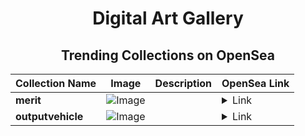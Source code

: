 <div align="center">

# Digital Art Gallery

## Trending Collections on OpenSea

| Collection Name                       | Image                                                                                     | Description                       | OpenSea Link                                                                                          |
|---------------------------------------|-------------------------------------------------------------------------------------------|-----------------------------------|--------------------------------------------------------------------------------------------------------|
| **merit** | ![Image](https://i.seadn.io/s/raw/files/3cfdcc3c08b6f897907339ddad117e4f.png?w=500&auto=format?w=200&auto=format) |  | <details><summary>Link</summary>[merit](https://opensea.io/collection/merit-16)</details> |
| **outputvehicle** | ![Image](https://i.seadn.io/s/raw/files/6515e767546b6ddfecd4bb5912ee4e8d.png?w=500&auto=format?w=200&auto=format) |  | <details><summary>Link</summary>[outputvehicle](https://opensea.io/collection/outputvehicle)</details> |

</div>